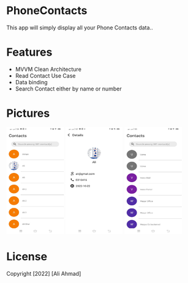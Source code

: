 # PhoneContacts
This app will simply display all your Phone Contacts data..

# Features
- MVVM Clean Architecture
- Read Contact Use Case
- Data binding
- Search Contact either by name or number




# Pictures
<p float="left">
 <img src="https://github.com/aliahmad3937/PhoneContacts/blob/master/art/contact.jpeg" width="150" height="280">
<img src="https://github.com/aliahmad3937/PhoneContacts/blob/master/art/contactDetail.jpeg" width="150" height="280">
 <img src="https://github.com/aliahmad3937/PhoneContacts/blob/master/art/contact2.jpeg" width="150" height="280">
</p>



# License
Copyright [2022] [Ali Ahmad]
